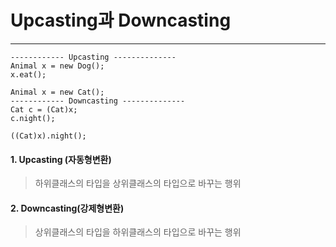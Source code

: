 # Upcasting과 Downcasting

---
````
------------ Upcasting --------------
Animal x = new Dog();
x.eat();

Animal x = new Cat();
------------ Downcasting --------------
Cat c = (Cat)x;
c.night();

((Cat)x).night();
````
#### 1. Upcasting (자동형변환)
> 하위클래스의 타입을 상위클래스의 타입으로 바꾸는 행위
#### 2. Downcasting(강제형변환)
> 상위클래스의 타입을 하위클래스의 타입으로 바꾸는 행위